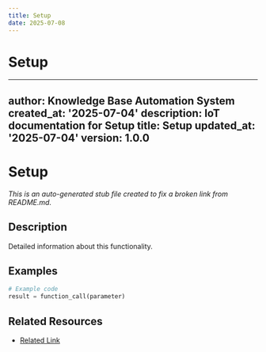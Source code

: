 ```yaml
---
title: Setup
date: 2025-07-08
---
```


# Setup

---
author: Knowledge Base Automation System
created_at: '2025-07-04'
description: IoT documentation for Setup
title: Setup
updated_at: '2025-07-04'
version: 1.0.0
---

# Setup

*This is an auto-generated stub file created to fix a broken link from README.md.*

## Description

Detailed information about this functionality.

## Examples

```python
# Example code
result = function_call(parameter)
```

## Related Resources

- [Related Link](./related_resource.md)
